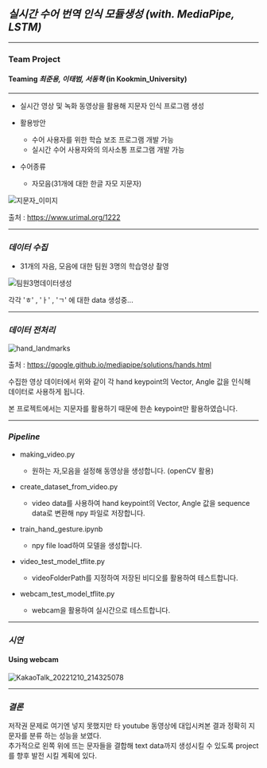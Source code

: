 ## ***실시간 수어 번역 인식 모듈생성 (with. MediaPipe, LSTM)***
***
### Team Project

#### Teaming   ***최준용, 이태범, 서동혁*** (in Kookmin_University)

***

- 실시간 영상 및 녹화 동영상을 활용해 지문자 인식 프로그램 생성

- 활용방안
    - 수어 사용자를 위한 학습 보조 프로그램 개발 가능
    - 실시간 수어 사용자와의 의사소통 프로그램 개발 가능

- 수어종류
    - 자모음(31개에 대한 한글 자모 지문자)
    
    
![지문자_이미지](https://user-images.githubusercontent.com/90700892/209419165-fd373820-e70c-4a1b-b2a4-c82439db4c1c.jpg)

출처 : https://www.urimal.org/1222

***

### ***데이터 수집***

- 31개의 자음, 모음에 대한 팀원 3명의 학습영상 촬영

![팀원3명데이터생성](https://user-images.githubusercontent.com/90700892/209419274-abda09a1-fd5b-4a8e-b018-2c04209db293.gif)

각각 'ㅎ' , 'ㅏ' , 'ㄱ' 에 대한 data 생성중...

***

### ***데이터 전처리***

![hand_landmarks](https://user-images.githubusercontent.com/90700892/209419270-aad3fcde-48b7-40cf-b2f6-a38edeee1e89.png)

출처 : https://google.github.io/mediapipe/solutions/hands.html

수집한 영상 데이터에서 위와 같이 각 hand keypoint의 Vector, Angle 값을 인식해 데이터로 사용하게 됩니다.

본 프로젝트에서는 지문자를 활용하기 때문에 한손 keypoint만 활용하였습니다.

***

### ***Pipeline***

- making_video.py
    - 원하는 자,모음을 설정해 동영상을 생성합니다. (openCV 활용)
    
- create_dataset_from_video.py
    - video data를 사용하여 hand keypoint의 Vector, Angle 값을 sequence data로 변환해 npy 파일로 저장합니다.
    
- train_hand_gesture.ipynb
    - npy file load하여 모델을 생성합니다.
    
- video_test_model_tflite.py
    - videoFolderPath를 지정하여 저장된 비디오를 활용하여 테스트합니다.
    
- webcam_test_model_tflite.py
    - webcam을 활용하여 실시간으로 테스트합니다.

***

### ***시연***

#### Using webcam

![KakaoTalk_20221210_214325078](https://user-images.githubusercontent.com/90700892/209419238-00fee2f8-179d-4632-9e84-a1c18cf81b94.gif)

***

### ***결론***

저작권 문제로 여기엔 넣지 못했지만 타 youtube 동영상에 대입시켜본 결과 정확히 지문자를 분류 하는 성능을 보였다.  
추가적으로 왼쪽 위에 뜨는 문자들을 결합해 text data까지 생성시킬 수 있도록 project를 향후 발전 시킬 계획에 있다.
